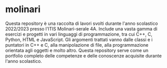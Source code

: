 # molinari
Questa repository è una raccolta di lavori svolti durante l'anno scolastico 2022/2023 presso l'ITIS Molinari-serale 4A. Include una vasta gamma di esercizi e progetti in vari linguaggi di programmazione, tra cui C++, C, Python, HTML e JavaScript. Gli argomenti trattati vanno dalle classi e i puntatori in C++ e C, alla manipolazione di file, alla programmazione orientata agli oggetti e molto altro. Questa repository serve come un portfolio completo delle competenze e delle conoscenze acquisite durante l'anno scolastico.
